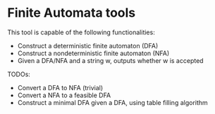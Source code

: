 # Finite Automata tools

This tool is capable of the following functionalities:
* Construct a deterministic finite automaton (DFA)
* Construct a nondeterministic finite automaton (NFA)
* Given a DFA/NFA and a string w, outputs whether w is accepted

TODOs:
* Convert a DFA to NFA (trivial)
* Convert a NFA to a feasible DFA
* Construct a minimal DFA given a DFA, using table filling algorithm
